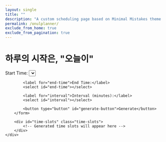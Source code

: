 ```yaml
---
layout: single
title: ""
description: "A custom scheduling page based on Minimal Mistakes theme."
permalink: /onulplanner/
exclude_from_home: true
exclude_from_pagination: true
---
```


<div class="page__content">
    <h1>하루의 시작은, "오늘이"</h1>
    <div class="planner-container">
        <form>
            <label for="start-time">Start Time:</label>
            <select id="start-time"></select>

            <label for="end-time">End Time:</label>
            <select id="end-time"></select>

            <label for="interval">Interval (minutes):</label>
            <select id="interval"></select>

            <button type="button" id="generate-button">Generate</button>
        </form>

        <div id="time-slots" class="time-slots">
            <!-- Generated time slots will appear here -->
        </div>
    </div>
</div>

<script src="assets/js/onulplanner.js"></script>
<link rel="stylesheet" href="assets/css/onulplanner.css">
